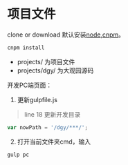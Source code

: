 # 项目文件
clone or download
默认安装[node](https://nodejs.org/dist/v8.10.0/node-v8.10.0-x64.msi),[cnpm](https://npm.taobao.org/)。    
```cmd
cnpm install  
```
- projects/ 为项目文件
- projects/dgy/ 为大观园源码

开发PC端页面：
1. 更新gulpfile.js
> line 18 更新开发目录
```javascript
var nowPath = '/dgy/***/';
```

2. 打开当前文件夹cmd，输入 
```cmd
gulp pc
```